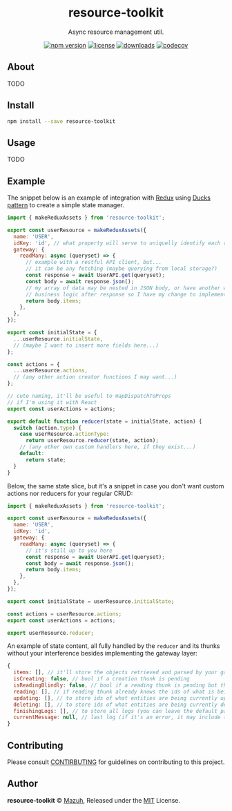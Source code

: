 <p align="center"><h1 align="center">
  resource-toolkit
</h1>

<p align="center">
  Async resource management util.
</p>

<p align="center">
  <a href="https://www.npmjs.org/package/resource-toolkit"><img src="https://badgen.net/npm/v/resource-toolkit" alt="npm version"/></a>
  <a href="https://www.npmjs.org/package/resource-toolkit"><img src="https://badgen.net/npm/license/resource-toolkit" alt="license"/></a>
  <a href="https://www.npmjs.org/package/resource-toolkit"><img src="https://badgen.net/npm/dt/resource-toolkit" alt="downloads"/></a>
  <a href="https://codecov.io/gh/mazuh/resource-toolkit"><img src="https://badgen.net/codecov/c/github/mazuh/resource-toolkit" alt="codecov"/></a>
</p>

## About

TODO

## Install

```bash
npm install --save resource-toolkit
```

## Usage

TODO

## Example

The snippet below is an example of integration with [Redux](https://redux.js.org/)
using [Ducks pattern](https://redux.js.org/style-guide/style-guide/#structure-files-as-feature-folders-or-ducks)
to create a simple state manager.

```js
import { makeReduxAssets } from 'resource-toolkit';

export const userResource = makeReduxAssets({
  name: 'USER',
  idKey: 'id', // what property will serve to uniquelly identify each resource object?
  gateway: {
    readMany: async (queryset) => {
      // example with a restful API client, but...
      // it can be any fetching (maybe querying from local storage?)
      const response = await UserAPI.get(queryset);
      const body = await response.json();
      // my array of data may be nested in JSON body, or have another weird
      // business logic after response so I have my change to implement it here.
      return body.items;
    },
  },
});

export const initialState = {
  ...userResource.initialState,
  // (maybe I want to insert more fields here...)
};

const actions = {
  ...userResource.actions,
  // (any other action creator functions I may want...)
};

// cute naming, it'll be useful to mapDispatchToProps
// if I'm using it with React
export const userActions = actions;

export default function reducer(state = initialState, action) {
  switch (action.type) {
    case userResource.actionType:
      return userResource.reducer(state, action);
    // (any other own custom handlers here, if they exist...)
    default:
      return state;
  }
}
```

Below, the same state slice, but it's a snippet in case you don't want custom actions nor
reducers for your regular CRUD:

```js
import { makeReduxAssets } from 'resource-toolkit';

export const userResource = makeReduxAssets({
  name: 'USER',
  idKey: 'id',
  gateway: {
    readMany: async (queryset) => {
      // it's still up to you here
      const response = await UserAPI.get(queryset);
      const body = await response.json();
      return body.items;
    },
  },
});

export const initialState = userResource.initialState;

const actions = userResource.actions;
export const userActions = actions;

export userResource.reducer;
```

An example of state content, all fully handled by the `reducer` and its thunks without your interference
besides implementing the gateway layer:

```js
{
  items: [], // it'll store the objects retrieved and parsed by your gateway functions
  isCreating: false, // bool if a creation thunk is pending
  isReadingBlindly: false, // bool if a reading thunk is pending but the client is unaware of its ids
  reading: [], // if reading thunk already knows the ids of what is being retrieved, it'll be stored here
  updating: [], // to store ids of what entities are being currently updated
  deleting: [], // to store ids of what entities are being currently deleted
  finishingLogs: [], // to store all logs (you can leave the default parser or implement it you by yourself)
  currentMessage: null, // last log (if it's an error, it may include the original exception for debugging)
}
```

## Contributing

Please consult [CONTIRBUTING](./CONTRIBUTING.md) for guidelines on contributing to this project.

## Author

**resource-toolkit** © [Mazuh](https://github.com/mazuh), Released under the [MIT](./LICENSE) License.
